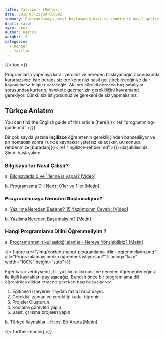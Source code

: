 ```yaml
---
title: Yazılım – [Rehber]
date: 2018-03-23T09:00:00Z
summary: Programlamaya nasıl başlayacağınızı ve kendinizi nasıl geliştirebileceğinizi bu kaynaklar ve bilgiler ile öğrenin.
draft: false
type: post
author: Kaptan
weight: -3
categories:
  - Rehber
  - Yazılım
---
```


{{< toc >}}

Programlama yapmaya karar verdiniz ve nereden başlayacağınız konusunda kararsızsınız; işte burada sizlere kendinizi nasıl geliştirebileceğinize dair kaynaklar ve bilgiler vereceğiz. Aklınızı sürekli nereden başlamalıyım sorusundan kurtarıp, harekete geçmenizin gerekliliğini kavramanız gerekiyor. Çünkü siz istiyorsunuz ve gerekeni de siz yapmalısınız.

## Türkçe Anlatım
You can find the English guide of this article [here]({{< ref "programming-guide.md" >}}).

Bir çok sayıda yazıda **İngilizce** öğrenmenin gerekliliğinden bahsediliyor ve bir noktadan sonra Türkçe kaynaklar yetersiz kalacaktır. Bu konuda rehberimize [buradan]({{< ref "ingilizce-rehber.md" >}}) ulaşabilirsiniz. Şimdi başlayalım:

### Bilgisayarlar Nasıl Çalışır?

a. [Bilgisayarda 0 ve 1’ler ne iş yapar? [Video]](https://www.youtube.com/watch?v=ai2HX77tpEs)
  
b. [Programlama Dili Nedir: 0’lar ve 1’ler [Metin]](https://tabella.org/2019/07/01/programlama-dili-nedir-0lar-ve-1ler/)
   
### Programlamaya Nereden Başlamalıyım?

a. [Yazılıma Nereden Başlanır? 15 Yazılımcının Cevabı: [Video]](https://www.youtube.com/watch?v=6xayBNPZMaE)
   
b. [Yazılıma Nereden Başlamalıyım? [Metin]](https://www.sadikturan.com/yazilima-nereden-baslamaliyim)

### Hangi Programlama Dilini Öğrenmeliyim ?

a. [Programlamanın kullanıldığı alanlar – Nereye Yönelebiliriz? [Metin]](https://startupvadisi.com/programlamanin-kullanildigi-alanlar-nereye-yonelebiliriz/)

{{< figure src="/img/content/hangi-programlama-dilini-ogrenmeliyim.png" alt="Programlamayı neden öğrenmek istiyorsun?" loading="lazy" width="100%" height="auto">}}

Eğer karar verdiyseniz, bir yazılım dilini nasıl ve nereden öğrenebileceğiniz ile ilgili kaynakları paylaşacağız;
Bundan önce bir programlama dili öğrenirken dikkat etmeniz gereken bazı hususlar var:

1. Eğitimleri izleyerek 1 aydan fazla harcamayın.
2. Gerektiği zaman ve gerektiği kadar öğrenin.
3. Projeler Oluşturun.
4. Kodlama görevleri yapın.
5. Basit, çalışma projeleri yapın.

b. [Türkçe Kaynaklar – Hepsi Bir Arada [Metin]](https://turkcekaynaklar.com/)

{{< further-reading >}}


